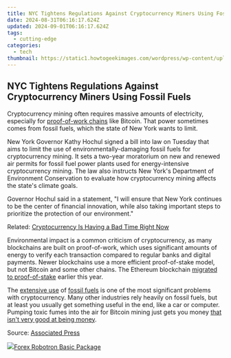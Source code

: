 ```yaml
---
title: NYC Tightens Regulations Against Cryptocurrency Miners Using Fossil Fuels
date: 2024-08-31T06:16:17.624Z
updated: 2024-09-01T06:16:17.624Z
tags:
  - cutting-edge
categories:
  - tech
thumbnail: https://static1.howtogeekimages.com/wordpress/wp-content/uploads/2022/11/Shutterstock_168607109-1.jpg
---
```


## NYC Tightens Regulations Against Cryptocurrency Miners Using Fossil Fuels

Cryptocurrency mining often requires massive amounts of electricity, especially for [proof-of-work chains](https://graphic-issues.techidaily.com/blinking-void-after-graphic-patch/) like Bitcoin. That power sometimes comes from fossil fuels, which the state of New York wants to limit.

 New York Governor Kathy Hochul signed a bill into law on Tuesday that aims to limit the use of environmentally-damaging fossil fuels for cryptocurrency mining. It sets a two-year moratorium on new and renewed air permits for fossil fuel power plants used for energy-intensive cryptocurrency mining. The law also instructs New York's Department of Environment Conservation to evaluate how cryptocurrency mining affects the state's climate goals.

 Governor Hochul said in a statement, "I will ensure that New York continues to be the center of financial innovation, while also taking important steps to prioritize the protection of our environment."

Related: [Cryptocurrency Is Having a Bad Time Right Now](https://remote-screen-capture.techidaily.com/updated-in-2024-vdv-hd-screen-grabber-review-the-ultimate-guide/) 

 Environmental impact is a common criticism of cryptocurrency, as many blockchains are built on proof-of-work, which uses significant amounts of energy to verify each transaction compared to regular banks and digital payments. Newer blockchains use a more efficient proof-of-stake model, but not Bitcoin and some other chains. The Ethereum blockchain [migrated to proof-of-stake](https://vimeo-videos.techidaily.com/new-unlocking-secrets-of-sending-mmc-films-to-vimeo/) earlier this year.

 The [extensive use](https://www.nytimes.com/2022/02/25/climate/bitcoin-china-energy-pollution.html) of [fossil fuels](https://www.nbcnews.com/tech/tech-news/bitcoin-miners-align-fossil-fuel-firms-alarming-environmentalists-n1280060) is one of the most significant problems with cryptocurrency. Many other industries rely heavily on fossil fuels, but at least you usually get something useful in the end, like a car or computer. Pumping toxic fumes into the air for Bitcoin mining just gets you money [that isn't very good at being money](https://remote-screen-capture.techidaily.com/updated-in-2024-vdv-hd-screen-grabber-review-the-ultimate-guide/).

 Source: [Associated Press](https://apnews.com/article/cryptocurrency-technology-legislature-kathy-hochul-climate-and-environment-444ea3b20e84e8f0ae7fb22fc8c24104)

<ins class="adsbygoogle"
     style="display:block"
     data-ad-format="autorelaxed"
     data-ad-client="ca-pub-7571918770474297"
     data-ad-slot="1223367746"></ins>



<ins class="adsbygoogle"
     style="display:block"
     data-ad-client="ca-pub-7571918770474297"
     data-ad-slot="8358498916"
     data-ad-format="auto"
     data-full-width-responsive="true"></ins>



<!-- affiliate ads begin -->
<a href="https://secure.2checkout.com/order/checkout.php?PRODS=4726960&QTY=1&AFFILIATE=108875&CART=1"><img src="https://secure.avangate.com/images/merchant/5f4f7141b65a730b4efb0e0d51f63e94/products/forexrobotronbox.gif" border="0">Forex Robotron Basic Package</a>
<!-- affiliate ads end -->